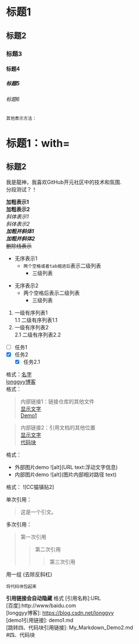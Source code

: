 # 标题1
## 标题2 
### 标题3
#### 标题4
##### 标题5
###### 标题6

`其他表示方法：`

标题1：with=
===
标题2 
---

  
我是龍神，我喜欢GitHub开元社区中的技术和氛围.  
分段测试？！

**加粗表示1**  
__加粗表示2__  
*斜体表示1*  
_斜体表示2_  
***加粗并斜体1***  
___加粗并斜体2___  
~~删除线表示~~  

- 无序表示1  
  - `两个空格或者tab缩进后`表示二级列表    
    - 三级列表  
* 无序表示2  
  * 两个空格后表示二级列表  
    * 三级列表  
    
1. 一级有序列表1  
  1.1 二级有序列表1.1  
2. 一级有序列表2  
  2.1 二级有序列表2.2  
- [ ] 任务1
- [x] 任务2
    - [x]  任务2.1  

格式：[名字](URL)  
[longgyy博客](https://blog.csdn.net/longgyy)  
格式：
>内部链接1：链接仓库的其他文件  
[显示文字](文档的路径)    
[Demo1](Demo1.md)  

>内部链接2：引用文档的其他位置  
[显示文字](文档的路径)  
[代码块](My_Markdown_Demo2.md#四、代码块) 

格式：
 - 外部图片demo
 ![alt](URL text:浮动文字信息)
 - 内部图片demo 
 ![alt](图片内部相对路径 text)
 
 格式：
 ![CC猫镇贴2]  
 
 单次引用：
 >这是一个引文。
 
 多次引用：
 >第一次引用
 >>第二次引用
 >>>第三次引用


用一组 (去除反斜杠)
```
将代码块包起来
``` 

**引用链接会自动隐藏**
格式
[引用名称]:URL  
[百度]:http://www/baidu.com  
[longgyy博客]: https://blog.csdn.net/longgyy  
[demo1引用链接]: demo1.md  
[跳转四、代码块引用链接]:  My_Markdown_Demo2.md  
#四、代码块